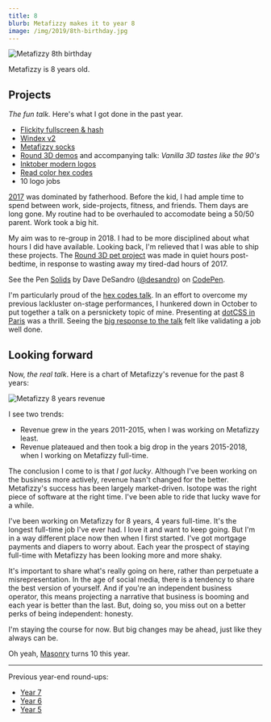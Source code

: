 ```yaml
---
title: 8
blurb: Metafizzy makes it to year 8
image: /img/2019/8th-birthday.jpg
---
```


![Metafizzy 8th birthday](/img/2019/8th-birthday.jpg)

Metafizzy is 8 years old.

## Projects

_The fun talk._ Here's what I got done in the past year.

+ [Flickity fullscreen & hash](/blog/flickity-v2-1-fullscreen-hash)
+ [Windex v2](/blog/windex-pretty-localhost)
+ [Metafizzy socks](/blog/metafizzy-socks-now-on-sale)
+ [Round 3D demos](https://codepen.io/collection/nZrQqe/) and accompanying talk: _Vanilla 3D tastes like the 90's_
+ [Inktober modern logos](/blog/inktober-2018-modern-logos)
+ [Read color hex codes](/blog/read-color-hex-codes)
+ 10 logo jobs

[2017](https://metafizzy.co/blog/7) was dominated by fatherhood. Before the kid, I had ample time to spend between work, side-projects, fitness, and friends. Them days are long gone. My routine had to be overhauled to accomodate being a 50/50 parent. Work took a big hit.

My aim was to re-group in 2018. I had to be more disciplined about what hours I did have available. Looking back, I'm relieved that I was able to ship these projects. The [Round 3D pet project](https://codepen.io/collection/nZrQqe/) was made in quiet hours post-bedtime, in response to wasting away my tired-dad hours of 2017.

<p data-height="400" data-theme-id="dark" data-slug-hash="MXPXGj" data-default-tab="result" data-user="desandro" data-pen-title="Solids" class="codepen">See the Pen <a href="https://codepen.io/desandro/pen/MXPXGj/">Solids</a> by Dave DeSandro (<a href="https://codepen.io/desandro">@desandro</a>) on <a href="https://codepen.io">CodePen</a>.</p>
<script async src="https://static.codepen.io/assets/embed/ei.js"></script>

I'm particularly proud of the [hex codes talk](/blog/read-color-hex-codes). In an effort to overcome my previous lackluster on-stage performances, I hunkered down in October to put together a talk on a persnickety topic of mine. Presenting at [dotCSS in Paris](https://2018.dotcss.io/) was a thrill. Seeing the [big response to the talk](https://twitter.com/desandro/status/1067781872976044033) felt like validating a job well done.

## Looking forward

Now, _the real talk_. Here is a chart of Metafizzy's revenue for the past 8 years:

![Metafizzy 8 years revenue](/img/2019/8th-revenue.png)

I see two trends:

+ Revenue grew in the years 2011-2015, when I was working on Metafizzy least.
+ Revenue plateaued and then took a big drop in the years 2015-2018, when I working on Metafizzy full-time.

The conclusion I come to is that _I got lucky_. Although I've been working on the business more actively, revenue hasn't changed for the better. Metafizzy's success has been largely market-driven. Isotope was the right piece of software at the right time. I've been able to ride that lucky wave for a while.

I've been working on Metafizzy for 8 years, 4 years full-time. It's the longest full-time job I've ever had. I love it and want to keep going. But I'm in a way different place now then when I first started. I've got mortgage payments and diapers to worry about. Each year the prospect of staying full-time with Metafizzy has been looking more and more shaky.

It's important to share what's really going on here, rather than perpetuate a misrepresentation. In the age of social media, there is a tendency to share the best version of yourself. And if you're an independent business operator, this means projecting a narrative that business is booming and each year is better than the last. But, doing so, you miss out on a better perks of being independent: honesty.

I'm staying the course for now. But big changes may be ahead, just like they always can be.

Oh yeah, [Masonry](https://masonry.desandro.com) turns 10 this year.

---

Previous year-end round-ups:

+ [Year 7](/blog/7)
+ [Year 6](/blog/6)
+ [Year 5](/blog/5)
